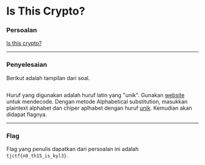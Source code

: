 # Is This Crypto?

### Persoalan

[Is this crypto?](https://static.tjctf.org/e141851decd4f7afab034c7055db229bd54011d2860ebd622302088fd4e062ae_file.txt)
____________________________________

### Penyelesaian
Berikut adalah tampilan dari soal.
```

```
Huruf yang digunakan adalah huruf latin yang "unik". Gunakan [website](https://cryptii.com/pipes/caesar-cipher) untuk mendecode. Dengan metode Alphabetical substitution, masukkan plaintext alphabet dan chiper aplhabet dengan huruf [unik](https://jrgraphix.net/r/Unicode/00A0-00FF).
Kemudian akan didapat flagnya.
____________________________________

### Flag

Flag yang penulis dapatkan dari persoalan ini adalah `tjctf{n0_th15_is_kyl3}`.
